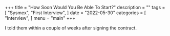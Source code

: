 +++
title = "How Soon Would You Be Able To Start?"
description = ""
tags = [
    "Sysmex",
    "First Interview",
]
date = "2022-05-30"
categories = [
    "Interview",
]
menu = "main"
+++

I told them within a couple of weeks after signing the contract.
